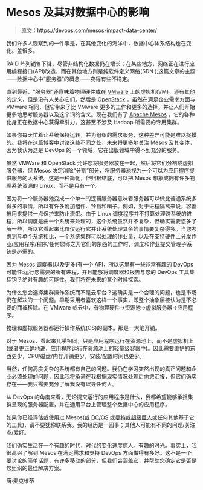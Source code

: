 # Mesos 及其对数据中心的影响

> 原文：<https://devops.com/mesos-impact-data-center/>

我们许多人观察到的一件事是，在其他变化的海洋中，数据中心体系结构也在变化。差很多。

RAID 阵列销售下降，尽管非结构化数据仍在增长；在某些地方，网络正在进行应用编程接口(API)改造，而在其他地方则是纯软件定义网络(SDN );这篇文章的主题——数据中心中“服务器”的概念——变得有些不稳定。

直到最近，“服务器”还意味着物理硬件或在 [VMware](https://www.vmware.com) 上的虚拟机(VM)。还有其他的定义，但是没有人关心它们。然后是 [OpenStack](https://www.openstack.org) ，虽然在满足企业需求方面与 VMware 相同，但它带来了比 VMware 更多的工作和更多的选择，并让人们开始更多地思考服务器以及这个词的含义。现在我们有了 [Apache Mesos](https://mesos.apache.org/) ，它的各种化身正在数据中心获得牵引力。这甚至不涉及 Hadoop 所需要的专用集群。

如果你每天忙着让系统保持运转，并为组织的需求服务，这种差异可能是难以捉摸的。我将在这篇博客中讨论这些不同之处，未来将更多地关注 Mesos 及其变体，因为我认为这是 DevOps 的一个领域，它在出版领域中得不到充分的服务。

虽然 VMWare 和 OpenStack 允许您将服务器放在一起，然后将它们分割成虚拟服务器，但 Mesos 决定消除“分割”部分，将服务器池视为一个可以为应用程序提供服务的大系统。这是一种简化，但归根结底，可以把 Mesos 想象成拥有许多物理系统资源的 Linux，而不是只有一个。

因为将一个服务器池变成一个单一的逻辑服务器意味着服务器可以做比普通系统多得多的事情，所以有许多附加组件、铃铛和哨子。例如，对于进程隔离来说，容器被用来提供一点保护来防止流氓。由于 Linux 调度程序并不打算处理跨系统的进程，所以调度是由一个系统来处理的，这个系统虽然并不复杂，但确实需要您多了解一些，所以它看起来比仅仅运行它并让系统处理其余的事情要复杂得多。当您考虑到与单个系统相比，一个系统集群可以处理的作业量，以及在支持硬件上分发作业/应用程序/程序/任何您称之为它们的东西的工作时，调度和作业提交管理子系统是必需的。

因为 Mesos 调度器(以及更多)有一个 API，所以这里有一些非常有趣的 DevOps 可能性:运行您需要的所有进程，并且能够将调度器和报告与您的 DevOps 工具集挂钩？绝对有趣的可能性，我们将在未来的某个时候探索。

为什么您会选择集群操作系统而不是云平台？这确实是一个合理的问题，也是市场仍在解决的一个问题。早期采用者喜欢这样一个事实，即整个抽象层被认为是不必要的而被移除。在 VMware 或云中，有物理硬件->资源池->虚拟服务器->应用程序。

物理和虚拟服务器都运行操作系统(OS)的副本。那是一大笔开销。

对于 Mesos，看起来几乎相同，只是应用程序运行在资源池上，而不是虚拟机上(或者更正确地说，应用程序运行在资源池上的轻量级容器中)。因此需要维护的东西更少，CPU/磁盘/内存开销更少，安装/配置时间也更少。

当然，任何高度复杂的系统都有自己的问题。我仍在学习突然出现的真正问题和企业必须处理的问题，因此我将承诺在我根据现实情况处理后向您汇报，但它们确实存在——我只需要充分了解我没有误导任何人。

从 DevOps 的角度来看，无论提交运行的应用程序是什么，我都希望能够承担集群呈现的服务器配置，并在通用平台上管理整个数据中心的应用程序。

如果你已经评估或使用过 Mesos(或 [DC/OS](https://mesosphere.com) 或[曼特](http://mantl.io)或[超级巨人](http://supergiant.io)或任何其他基于它的工具)，请不要犹豫联系我。我的经历是一回事；其他人可能有不同的问题/关注点/爱好。

我们确实生活在一个有趣的时代，时代的变化速度惊人。有趣的时光。事实上，我很高兴了解到 Mesos 在满足需求和支持 DevOps 方面做得有多好。这不是一个要讨论的简单话题，有许多移动的部分，但我们会涵盖它，并帮助您确定它是否是您组织的最佳解决方案。

唐·麦克维蒂